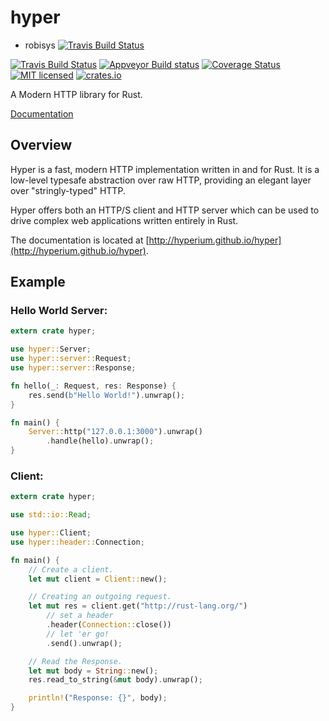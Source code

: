 # hyper
* robisys
[![Travis Build Status](https://travis-ci.org/robisys/hyper.svg?branch=master)](https://travis-ci.org/robisys/hyper)


[![Travis Build Status](https://travis-ci.org/hyperium/hyper.svg?branch=master)](https://travis-ci.org/hyperium/hyper)
[![Appveyor Build status](https://ci.appveyor.com/api/projects/status/tb0n55fjs5tohdfo/branch/master?svg=true)](https://ci.appveyor.com/project/seanmonstar/hyper)
[![Coverage Status](https://coveralls.io/repos/hyperium/hyper/badge.svg?branch=master)](https://coveralls.io/r/hyperium/hyper?branch=master)
[![MIT licensed](https://img.shields.io/badge/license-MIT-blue.svg)](./LICENSE)
[![crates.io](http://meritbadge.herokuapp.com/hyper)](https://crates.io/crates/hyper)

A Modern HTTP library for Rust.

[Documentation](http://hyperium.github.io/hyper)

## Overview

Hyper is a fast, modern HTTP implementation written in and for Rust. It
is a low-level typesafe abstraction over raw HTTP, providing an elegant
layer over "stringly-typed" HTTP.

Hyper offers both an HTTP/S client and HTTP server which can be used to drive
complex web applications written entirely in Rust.

The documentation is located at [http://hyperium.github.io/hyper](http://hyperium.github.io/hyper).

## Example

### Hello World Server:

```rust
extern crate hyper;

use hyper::Server;
use hyper::server::Request;
use hyper::server::Response;

fn hello(_: Request, res: Response) {
    res.send(b"Hello World!").unwrap();
}

fn main() {
    Server::http("127.0.0.1:3000").unwrap()
        .handle(hello).unwrap();
}
```

### Client:

```rust
extern crate hyper;

use std::io::Read;

use hyper::Client;
use hyper::header::Connection;

fn main() {
    // Create a client.
    let mut client = Client::new();

    // Creating an outgoing request.
    let mut res = client.get("http://rust-lang.org/")
        // set a header
        .header(Connection::close())
        // let 'er go!
        .send().unwrap();

    // Read the Response.
    let mut body = String::new();
    res.read_to_string(&mut body).unwrap();

    println!("Response: {}", body);
}
```
